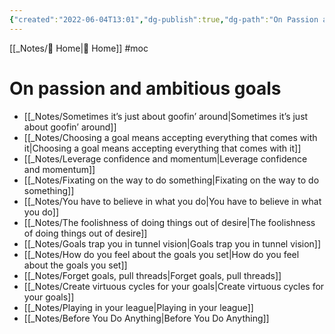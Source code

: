 ```yaml
---
{"created":"2022-06-04T13:01","dg-publish":true,"dg-path":"On Passion and Ambitious Goals MoC.md","permalink":"/on-passion-and-ambitious-goals-mo-c/","dgPassFrontmatter":true,"updated":"2025-01-26T19:36:05.642+01:00"}
---
```


[[_Notes/ Home\| Home]] #moc

# On passion and ambitious goals
- [[_Notes/Sometimes it’s just about goofin’ around\|Sometimes it’s just about goofin’ around]]
- [[_Notes/Choosing a goal means accepting everything that comes with it\|Choosing a goal means accepting everything that comes with it]]
- [[_Notes/Leverage confidence and momentum\|Leverage confidence and momentum]]
- [[_Notes/Fixating on the way to do something\|Fixating on the way to do something]]
- [[_Notes/You have to believe in what you do\|You have to believe in what you do]]
- [[_Notes/The foolishness of doing things out of desire\|The foolishness of doing things out of desire]]
- [[_Notes/Goals trap you in tunnel vision\|Goals trap you in tunnel vision]]
- [[_Notes/How do you feel about the goals you set\|How do you feel about the goals you set]]
- [[_Notes/Forget goals, pull threads\|Forget goals, pull threads]]
- [[_Notes/Create virtuous cycles for your goals\|Create virtuous cycles for your goals]]
- [[_Notes/Playing in your league\|Playing in your league]]
- [[_Notes/Before You Do Anything\|Before You Do Anything]]
